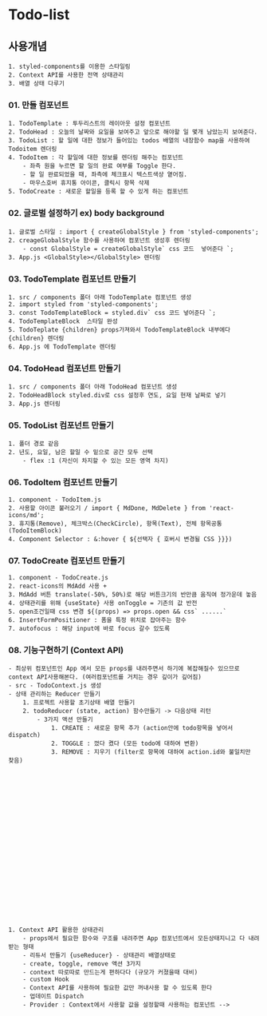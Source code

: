 # Todo-list
## 사용개념
    1. styled-components를 이용한 스타일링
    2. Context API를 사용한 전역 상태관리
    3. 배열 상태 다루기
   
### 01. 만들 컴포넌트 
    1. TodoTemplate : 투두리스트의 레이아웃 설정 컴포넌트 
    2. TodoHead : 오늘의 날짜와 요일을 보여주고 앞으로 해야할 일 몇개 남았는지 보여준다.
    3. TodoList : 할 일에 대한 정보가 들어있는 todos 배열의 내장함수 map을 사용하여 Todoitem 렌더링
    4. TodoItem : 각 할일에 대한 정보를 렌더링 해주는 컴포넌트
        - 좌측 원을 누르면 할 일의 완료 여부를 Toggle 한다.
        - 할 일 완료되었을 때, 좌측에 체크표시 텍스트색상 옅어짐.
        - 마우스호버 휴지통 아이콘, 클릭시 항목 삭제
    5. TodoCreate : 새로운 할일을 등록 할 수 있게 하는 컴포넌트 

### 02. 글로벌 설정하기 ex) body background
    1. 글로벌 스타일 : import { createGlobalStyle } from 'styled-components';
    2. creageGlobalStyle 함수를 사용하여 컴포넌트 생성후 렌더링 
        - const GlobalStyle = createGlobalStyle` css 코드  넣어준다 `;
    3. App.js <GlobalStyle></GlobalStyle> 렌더링

### 03. TodoTemplate 컴포넌트 만들기
    1. src / components 폴더 아래 TodoTemplate 컴포넌트 생성
    2. import styled from 'styled-components'; 
    3. const TodoTemplateBlock = styled.div` css 코드 넣어준다 `;
    4. TodoTemplateBlock  스타일 완성
    5. TodoTeplate {children} props가져와서 TodoTemplateBlock 내부에다 {children} 렌더링
    6. App.js 에 TodoTemplate 렌더링


### 04. TodoHead 컴포넌트 만들기
    1. src / components 폴더 아래 TodoHead 컴포넌트 생성
    2. TodoHeadBlock styled.div로 css 설정후 연도, 요일 현재 날짜로 넣기
    3. App.js 렌더링

### 05. TodoList 컴포넌트 만들기
    1. 폴더 경로 같음 
    2. 년도, 요일, 남은 할일 수 밑으로 공간 모두 선택 
        - flex :1 (자신이 차지할 수 있는 모든 영역 차지)

### 06. TodoItem 컴포넌트 만들기
    1. component - TodoItem.js
    2. 사용할 아이콘 불러오기 / import { MdDone, MdDelete } from 'react-icons/md';
    3. 휴지통(Remove), 체크박스(CheckCircle), 항목(Text), 전체 항목공통(TodoItemBlock)
    4. Component Selector : &:hover { ${선택자 { 호버시 변경될 CSS }}})
   
### 07. TodoCreate 컴포넌트 만들기
    1. component - TodoCreate.js
    2. react-icons의 MdAdd 사용 +
    3. MdAdd 버튼 translate(-50%, 50%)로 해당 버튼크기의 반만큼 움직여 정가운데 놓음
    4. 상태관리를 위해 {useState} 사용 onToggle = 기존의 값 반전
    5. open조건일때 css 변경 ${(props) => props.open && css` ......`
    6. InsertFormPositioner : 폼을 특정 위치로 잡아주는 함수
    7. autofocus : 해당 input에 바로 focus 갈수 있도록
   
### 08. 기능구현하기 (Context API)
    - 최상위 컴포넌트인 App 에서 모든 props를 내려주면서 하기에 복잡해질수 있으므로 context API사용해본다. (여러컴포넌트를 거치는 경우 깊이가 깊어짐)
    - src - TodoContext.js 생성
    - 상태 관리하는 Reducer 만들기
        1. 프로젝트 사용할 초기상태 배열 만들기
        2. todoReducer (state, action) 함수만들기 -> 다음상태 리턴
            - 3가지 액션 만들기
                1. CREATE : 새로운 항목 추가 (action안에 todo항목을 넣어서 dispatch)
                2. TOGGLE : 껐다 켰다 (모든 todo에 대하여 변환)
                3. REMOVE : 지우기 (filter로 항목에 대하여 action.id와 불일치만 찾음)
  





















  
    1. Context API 활용한 상태관리 
        - props에서 필요한 함수와 구조를 내려주면 App 컴포넌트에서 모든상태지니고 다 내려받는 형태
        - 리듀서 만들기 {useReducer} - 상태관리 배열상태로
        - create, toggle, remove 액션 3가지
        - context 따로따로 만드는게 편하다다 (규모가 커졌을때 대비)
        - custom Hook
        - Context API를 사용하여 필요한 값만 꺼내사용 할 수 있도록 한다 
        - 업데이트 Dispatch
        - Provider : Context에서 사용할 값을 설정할때 사용하는 컴포넌트 -->